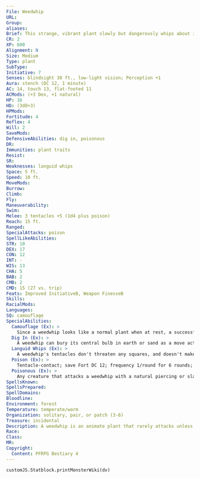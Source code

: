 ```yaml
---
File: Weedwhip
URL: 
Group: 
aliases: 
Brief: This strange, vibrant plant slowly but dangerously whips about its trio of tendrils with spiked heads.
CR: 2
XP: 600
Alignment: N
Size: Medium
Type: plant
SubType: 
Initiative: 7
Senses: blindsight 30 ft., low-light vision; Perception +1
Aura: stench (DC 12, 1 minute)
AC: 14, touch 13, flat-footed 11
ACMods: (+3 Dex, +1 natural)
HP: 16
HD: (3d8+3)
HPMods: 
Fortitude: 4
Reflex: 4
Will: 2
SaveMods: 
DefensiveAbilities: dig in, poisonous
DR: 
Immunities: plant traits
Resist: 
SR: 
Weaknesses: languid whips
Space: 5 ft.
Speed: 10 ft.
MoveMods: 
Burrow: 
Climb: 
Fly: 
Maneuverability: 
Swim: 
Melee: 3 tentacles +5 (1d4 plus poison)
Reach: 15 ft.
Ranged: 
SpecialAttacks: poison
SpellLikeAbilities: 
STR: 10
DEX: 17
CON: 12
INT: -
WIS: 13
CHA: 5
BAB: 2
CMB: 2
CMD: 15 (27 vs. trip)
Feats: Improved InitiativeB, Weapon FinesseB
Skills: 
RacialMods: 
Languages: 
SQ: camouflage
SpecialAbilities:
  Camouflage (Ex): >
    Since a weedwhip looks like a normal plant when at rest, a successful DC 15 Perception check is required to notice it before it attacks for the first time. Anyone with ranks in Survival or Knowledge (nature) can use either of those skills instead of Perception to notice the plant.
  Dig In (Ex): >
    A weedwhip can bury its central bulb in earth or sand as a move action, granting it partial cover against all attacks (Pathfinder RPG Core Rulebook 196), but preventing it from moving. It can extract itself from the ground as a move action.
  Languid Whips (Ex): >
    A weedwhip's tentacles don't threaten any squares, and doesn't make attacks of opportunity.
  Poison (Ex): >
    Tentacle-contact; save Fort DC 12; frequency 1/round for 6 rounds; effect nauseated 1 round; cure 2 consecutive saves. The save DC is Constitution-based.
  Poisonous (Ex): >
    Any creature that attacks a weedwhip with a natural piercing or slashing weapon is exposed to its poison.
SpellsKnown: 
SpellsPrepared: 
SpellDomains: 
Bloodline: 
Environment: forest
Temperature: temperate/warm
Organization: solitary, pair, or patch (3-6)
Treasure: incidental
Description: A weedwhip is an animate plant that rarely attacks unless provoked. Its unpleasant smell (reminiscent of decomposing fish) and tendency to sprout in any passable soil makes it a nuisance to farmers and settlers. Those who don't know of the weedwhip's dangers quickly fall prey to this plant once they target it for culling. Farmers have to deal with it in croplands and orchards, groundskeepers find it climbing walls like ivy, druids spot it encroaching on sacred groves, and even cave dwellers find it growing in dung heaps. Animals don't eat it because of its stench and poison, and fire is a risky way to destroy it because the weed mixes with other plants or wraps around trees or buildings. A mature plant consists of a torso-sized bulb with small, ambulatory roots and three large, lashing vines, each as long as a whip, with blade-like thorns that secrete an irritating toxin. When the weedwhip is blooming, the bulb is crowned with a large flower and its scent is especially strong, often attracting pollinating flies. In rocky areas lacking suitable soil, a weedwhip can root itself in a corpse, leading some adventurers to think it prefers feeding on dead bodies or plants seeds in its kills, but it does so only in extreme circumstances.
Race: 
Class: 
MR: 
Copyright:
  Content: PFRPG Bestiary 4
---
```

```dataviewjs
customJS.Statblock.printMonsterWiki(dv)
```
